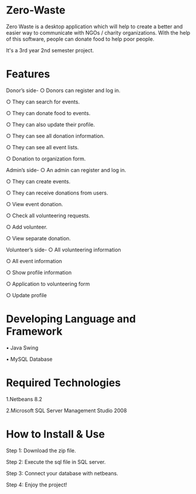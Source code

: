 # Zero-Waste
Zero Waste is a desktop application which will help to create a better and easier way to communicate with NGOs / charity organizations.
With the help of this software, people can donate food to help poor people.

It's a 3rd year 2nd semester project.

# Features
Donor’s side-
○ Donors can register and log in.

○ They can search for events.

○ They can donate food to events.

○ They can also update their profile.

○ They can see all donation information.

○ They can see all event lists.

○ Donation to organization form.

Admin’s side-
○ An admin can register and log in.

○ They can create events.

○ They can receive donations from users.

○ View event donation.

○ Check all volunteering requests.

○ Add volunteer.

○ View separate donation.

Volunteer’s side-
○ All volunteering information

○ All event information

○ Show profile information

○ Application to volunteering form

○ Update profile



# Developing Language and Framework  
•	Java Swing

•	MySQL Database

# Required Technologies 
1.Netbeans 8.2

2.Microsoft SQL Server Management Studio 2008

# How to Install & Use
Step 1: Download the zip file. 

Step 2: Execute the sql file in SQL server. 

Step 3: Connect your database with netbeans. 

Step 4: Enjoy the project!
